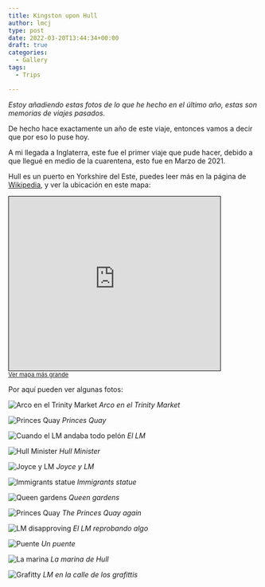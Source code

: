 ```yaml
---
title: Kingston upon Hull
author: lmcj
type: post
date: 2022-03-20T13:44:34+00:00
draft: true
categories:
  - Gallery
tags:
  - Trips

---
```

_Estoy añadiendo estas fotos de lo que he hecho en el último año, estas son memorias de viajes pasados._

De hecho hace exactamente un año de este viaje, entonces vamos a decir que por eso lo puse hoy.

A mi llegada a Inglaterra, este fue el primer viaje que pude hacer, debido a que llegué en medio de la cuarentena, esto fue en Marzo de 2021.

Hull es un puerto en Yorkshire del Este, puedes leer más en la página de [Wikipedia][1], y ver la ubicación en este mapa:

<iframe width="425" height="350" frameborder="0" scrolling="no" marginheight="0" marginwidth="0" src="https://www.openstreetmap.org/export/embed.html?bbox=-0.5936050415039062%2C53.67962854209753%2C-0.15209197998046875%2C53.820111769559674&amp;layer=mapnik" style="border: 1px solid black"></iframe><br/><small><a href="https://www.openstreetmap.org/#map=12/53.7499/-0.3728">Ver mapa más grande</a></small>

Por aquí pueden ver algunas fotos:

![Arco en el Trinity Market](/images/2021-04-hull/travel-2021-hull-trinity_market_arcade.jpg)
*Arco en el Trinity Market*

![Princes Quay](/images/2021-04-hull/travel-2021-hull-princes_quay_1.jpg)
*Princes Quay*

![Cuando el LM andaba todo pelón](/images/2021-04-hull/travel-2021-hull-lm_pp.jpg)
*El LM*

![Hull Minister](/images/2021-04-hull/travel-2021-hull-minister.jpg)
*Hull Minister*

![Joyce y LM](/images/2021-04-hull/travel-2021-hull-joyce_n_lm.jpg)
*Joyce y LM*

![Immigrants statue](/images/2021-04-hull/travel-2021-hull-statue.jpg)
*Immigrants statue*

![Queen gardens](/images/2021-04-hull/travel-2021-hull-queens_garden.jpg)
*Queen gardens*

![Princes Quay](/images/2021-04-hull/travel-2021-hull-princes_quay_2.jpg)
*The Princes Quay again*

![LM disapproving](/images/2021-04-hull/travel-2021-hull-lm_disapproving.jpg)
*El LM reprobando algo*

![Puente](/images/2021-04-hull/travel-2021-hull-bridge.jpg)
*Un puente*

![La marina](/images/2021-04-hull/travel-2021-hull-marina.jpg)
*La marina de Hull*

![Grafitty](/images/2021-04-hull/travel-2021-hull-lm_grafitti.jpg)
*LM en la calle de los grafittis*

 [1]: https://en.wikipedia.org/wiki/Kingston_upon_Hull
